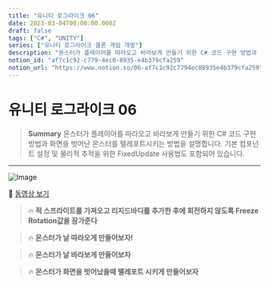 ```yaml
---
title: "유니티 로그라이크 06"
date: 2023-03-04T00:00:00.000Z
draft: false
tags: ["C#", "UNITY"]
series: ["유니티 로그라이크 클론 게임 개발"]
description: "몬스터가 플레이어를 따라오고 바라보게 만들기 위한 C# 코드 구현 방법과 화면을 벗어난 몬스터를 텔레포트시키는 방법을 설명합니다. 기본 컴포넌트 설정 및 물리적 추적을 위한 FixedUpdate 사용법도 포함되어 있습니다."
notion_id: "af7c1c92-c779-4ec0-8935-e4b379cfa259"
notion_url: "https://www.notion.so/06-af7c1c92c7794ec08935e4b379cfa259"
---
```


# 유니티 로그라이크 06

> **Summary**
> 몬스터가 플레이어를 따라오고 바라보게 만들기 위한 C# 코드 구현 방법과 화면을 벗어난 몬스터를 텔레포트시키는 방법을 설명합니다. 기본 컴포넌트 설정 및 물리적 추적을 위한 FixedUpdate 사용법도 포함되어 있습니다.

---

![Image](https://prod-files-secure.s3.us-west-2.amazonaws.com/09ccd4d5-876c-4bba-bbdf-cc77a0a11257/f903ec0e-6163-487e-8867-4163a3084b94/Untitled.png?X-Amz-Algorithm=AWS4-HMAC-SHA256&X-Amz-Content-Sha256=UNSIGNED-PAYLOAD&X-Amz-Credential=ASIAZI2LB4662LPGJQCR%2F20250724%2Fus-west-2%2Fs3%2Faws4_request&X-Amz-Date=20250724T083822Z&X-Amz-Expires=3600&X-Amz-Security-Token=IQoJb3JpZ2luX2VjEAAaCXVzLXdlc3QtMiJHMEUCIQCW4LLZE%2Fuvc5vckblfZbglRW4XHIAvzdJXbTfu07EKxQIgRj%2B8610AGIvpbnLSlLd0FfbgMa%2F%2Fwx4mH52STCUGznUq%2FwMIKRAAGgw2Mzc0MjMxODM4MDUiDNwmDzB8vH0IzGzvlyrcAyvPmFYDNBsPoN6T%2BDP4M3Pxj96o1WmHRxG10Fr%2BZjpdqERJBKU%2BnibeEOVHlZ9P6DbCcXGGKsdlBeSDGnLDPUtaMxIUWW2sB%2BPjxrh4a%2BwA1SoG3Q8E1Nly5PP54LzxOuxUHvUdrZFNGvv4aK5aSSWzfRbp9m2KQXNU3p8iiW%2BAKheo3z69XNAaKcT68%2B1xC3jxz8fbC7%2Bimd%2BAyW15OZuCv7bSdGhF5wa2DThudj9fp6UtLtvA4hMIJyOOmef4ZU00%2FXfce6%2BAb77UMK6uVaTtvtiSMg2M3vs5oW0iUfkZ8YZXaykt9jGafQGOSuErrIWCoTTwokF9xely3z3VZYG9%2F%2Bl1n2in6BexYuabQJ5nnM5yVDvw8RUn%2Bp4ERGFC%2F%2FFnihBtYuCDoAvaywOwZh2s4mMCiqlaCM5eEj2BFmtyQg2lMikuuXZ6viwdggIkvJ%2B5d7lN5Gr1h4IvD%2FQi510HDyEEiYMj9vW8W1e064NMeUPFUxlhm2lllYq9BLn4VyYQ98h11nnIYa9Z77k1PGm5qcKVvBzxaxCYF7JxbJpncDlPt0gyrNu8aFHAW8xkcFtM2BOwgvptk7C0jtNiruM54oADUFlVurePhRnIHKpu%2BZEsaoXOp0ucHRNqMLvPh8QGOqUByvHyTO1PUYt2%2FbpgEMNh9hoXflQ4FSq1fYRDtQrdtadqjyTCpE%2BvyLY8ljH9tJWw%2BSdtWN%2BIaasvSEBfaP2qqG72Tz9bgB5%2BnaCu%2Becy93IhVQ0YqGu0wEqUxgCFfsODrxf%2FM60E%2FUTfIv4Fz28yboyiXZ2R%2FSWR9qjV6Jg9AxMQw%2FPUVxDrDHOomDZ072Ko%2FhrvNw4yXFEvSPqgkP%2Bk0ZclORIM&X-Amz-Signature=6b23aafef688d96fb2b03fa097e2d49119747ef2f14ab13c60c273e8c6adcd22&X-Amz-SignedHeaders=host&x-amz-checksum-mode=ENABLED&x-id=GetObject)

🎥 [동영상 보기](https://www.youtube.com/watch?v=0aUCu1BcZxs&list=PLO-mt5Iu5TeZF8xMHqtT_DhAPKmjF6i3x&index=7)

> 🔥 **적 스프라이트를 가져오고 리지드바디를 추가한 후에 회전하지 않도록 Freeze Rotation값을 잠가준다**

> 🔥 **몬스터가 날 따라오게 만들어보자!**

> 🔥 **몬스터가 날 바라보게 만들어보자**

> 🔥 **몬스터가 화면을 벗어났을때  텔레포트 시키게 만들어보자**

